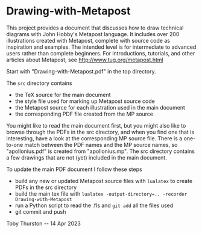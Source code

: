 # Drawing-with-Metapost

This project provides a document that discusses how to draw technical diagrams
with John Hobby's Metapost language. It includes over 200 illustrations
created with Metapost, complete with source code as inspiration and examples.
The intended level is for intermediate to advanced users rather than complete
beginners.  For introductions, tutorials, and other articles about Metapost,
see http://www.tug.org/metapost.html

Start with "Drawing-with-Metapost.pdf" in the top directory.

The `src` directory contains 
- the TeX source for the main document
- the style file used for marking up Metapost source code
- the Metapost source for each illustration used in the main document
- the corresponding PDF file created from the MP source

You might like to read the main document first, but you might also like to
browse through the PDFs in the src directory, and when you find one that is
interesting, have a look at the corresponding MP source file.  There is a
one-to-one match between the PDF names and the MP source names, so
"apollonius.pdf" is created from "apollonius.mp".  The src directory contains
a few drawings that are not (yet) included in the main document.

To update the main PDF document I follow these steps

- build any new or updated Metapost source files with `lualatex` to create PDFs in the src directory
- build the main tex file with `lualatex -output-directory=.. -recorder Drawing-with-Metapost`
- run a Python script to read the .fls and `git add` all the files used
- git commit and push

Toby Thurston -- 14 Apr 2023
